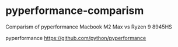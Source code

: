 # pyperformance-comparism
Comparism of pyperformance Macbook M2 Max vs Ryzen 9 8945HS

pyperformance https://github.com/python/pyperformance
